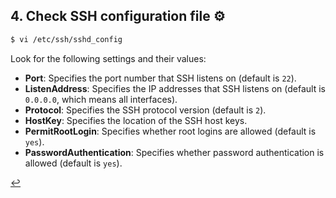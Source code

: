 ## 4. Check SSH configuration file ⚙️
```bash
$ vi /etc/ssh/sshd_config
```
Look for the following settings and their values:
- **Port**: Specifies the port number that SSH listens on (default is `22`).
- **ListenAddress**: Specifies the IP addresses that SSH listens on (default is `0.0.0.0`, which means all interfaces).
- **Protocol**: Specifies the SSH protocol version (default is `2`).
- **HostKey**: Specifies the location of the SSH host keys.
- **PermitRootLogin**: Specifies whether root logins are allowed (default is `yes`).
- **PasswordAuthentication**: Specifies whether password authentication is allowed (default is `yes`).
  
[↩️](remote-access.md)
